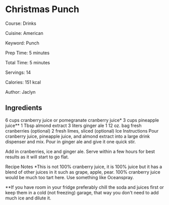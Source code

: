 # Christmas Punch

Course: Drinks

Cuisine: American

Keyword: Punch

Prep Time: 5 minutes

Total Time: 5 minutes

Servings: 14

Calories: 151 kcal

Author: Jaclyn
## Ingredients


6 cups cranberry juice or pomegranate cranberry juice*
3 cups pineapple juice**
1 Tbsp almond extract
3 liters ginger ale
1 12 oz. bag fresh cranberries (optional)
2 fresh limes, sliced (optional)
Ice
Instructions
Pour cranberry juice, pineapple juice, and almond extract into a large drink dispenser and mix. Pour in ginger ale and give it one quick stir.

Add in cranberries, ice and ginger ale. Serve within a few hours for best results as it will start to go flat.




Recipe Notes
*This is not 100% cranberry juice, it is 100% juice but it has a blend of other juices in it such as grape, apple, pear. 100% cranberry juice would be much too tart here. Use something like Oceanspray.

**If you have room in your fridge preferably chill the soda and juices first or keep them in a cold (not freezing) garage, that way you don't need to add much ice and dilute it.
